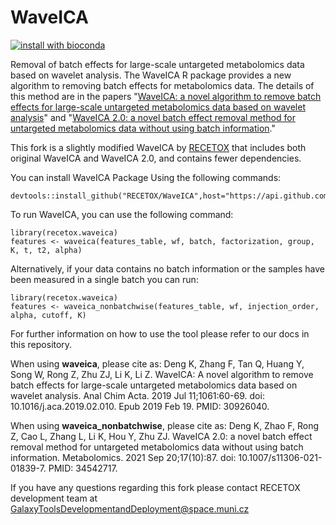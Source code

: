 # WaveICA
[![install with bioconda](https://img.shields.io/badge/install%20with-bioconda-brightgreen.svg?style=flat)](http://bioconda.github.io/recipes/r-recetox-waveica/README.html)

Removal of batch effects for large-scale untargeted metabolomics data based on wavelet analysis.
The WaveICA R package provides a new algorithm to removing batch effects for metabolomics data. The details of this
method are in the papers "[WaveICA: a novel algorithm to remove batch effects for large-scale untargeted metabolomics
data based on wavelet analysis](https://doi.org/10.1016/j.aca.2019.02.010)" and "[WaveICA 2.0: a novel batch effect
removal method for untargeted metabolomics data without using batch information](https://doi.org/10.1007/s11306-021-01839-7)."

This fork is a slightly modified WaveICA by [RECETOX](https://github.com/RECETOX) that includes both original WaveICA
and WaveICA 2.0, and contains fewer dependencies.

You can install WaveICA Package Using the following commands:
    
    devtools::install_github("RECETOX/WaveICA",host="https://api.github.com")

To run WaveICA, you can use the following command:
    
    library(recetox.waveica)
    features <- waveica(features_table, wf, batch, factorization, group, K, t, t2, alpha)

Alternatively, if your data contains no batch information or the samples have been measured in a single batch you can run:

    library(recetox.waveica)
    features <- waveica_nonbatchwise(features_table, wf, injection_order, alpha, cutoff, K)

For further information on how to use the tool please refer to our docs in this repository.

When using **waveica**, please cite as: Deng K, Zhang F, Tan Q, Huang Y, Song W, Rong Z, Zhu ZJ, Li K, Li Z. 
WaveICA: A novel algorithm to remove batch effects for large-scale untargeted metabolomics data based on wavelet
analysis. Anal Chim Acta. 2019 Jul 11;1061:60-69. doi: 10.1016/j.aca.2019.02.010. Epub 2019 Feb 19. PMID: 30926040.

When using **waveica_nonbatchwise**, please cite as: Deng K, Zhao F, Rong Z, Cao L, Zhang L, Li K, Hou Y, Zhu ZJ.
WaveICA 2.0: a novel batch effect removal method for untargeted metabolomics data without using batch information.
Metabolomics. 2021 Sep 20;17(10):87. doi: 10.1007/s11306-021-01839-7. PMID: 34542717.

If you have any questions regarding this fork please contact RECETOX development team at [GalaxyToolsDevelopmentandDeployment@space.muni.cz](mailto:GalaxyToolsDevelopmentandDeployment@space.muni.cz)



